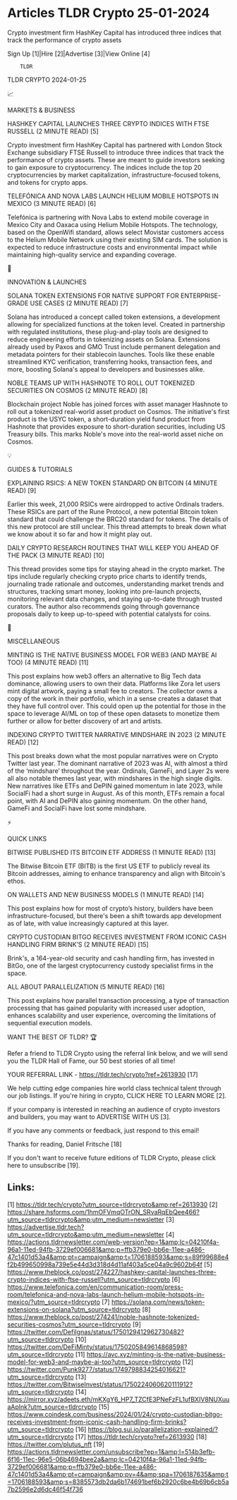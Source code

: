 # Articles TLDR Crypto 25-01-2024

Crypto investment firm HashKey Capital has introduced three indices
that track the performance of crypto assets  

Sign Up [1]|Hire [2]|Advertise [3]|View Online [4] 

		TLDR 

TLDR CRYPTO 2024-01-25

📈 

MARKETS & BUSINESS

 HASHKEY CAPITAL LAUNCHES THREE CRYPTO INDICES WITH FTSE RUSSELL (2
MINUTE READ) [5] 

 Crypto investment firm HashKey Capital has partnered with London
Stock Exchange subsidiary FTSE Russell to introduce three indices that
track the performance of crypto assets. These are meant to guide
investors seeking to gain exposure to cryptocurrency. The indices
include the top 20 cryptocurrencies by market capitalization,
infrastructure-focused tokens, and tokens for crypto apps. 

 TELEFÓNICA AND NOVA LABS LAUNCH HELIUM MOBILE HOTSPOTS IN MEXICO (3
MINUTE READ) [6] 

 Telefónica is partnering with Nova Labs to extend mobile coverage in
Mexico City and Oaxaca using Helium Mobile Hotspots. The technology,
based on the OpenWifi standard, allows select Movistar customers
access to the Helium Mobile Network using their existing SIM cards.
The solution is expected to reduce infrastructure costs and
environmental impact while maintaining high-quality service and
expanding coverage. 

🚀 

INNOVATION & LAUNCHES

 SOLANA TOKEN EXTENSIONS FOR NATIVE SUPPORT FOR ENTERPRISE-GRADE USE
CASES (2 MINUTE READ) [7] 

 Solana has introduced a concept called token extensions, a
development allowing for specialized functions at the token level.
Created in partnership with regulated institutions, these
plug-and-play tools are designed to reduce engineering efforts in
tokenizing assets on Solana. Extensions already used by Paxos and GMO
Trust include permanent delegation and metadata pointers for their
stablecoin launches. Tools like these enable streamlined KYC
verification, transferring hooks, transaction fees, and more, boosting
Solana's appeal to developers and businesses alike. 

 NOBLE TEAMS UP WITH HASHNOTE TO ROLL OUT TOKENIZED SECURITIES ON
COSMOS (2 MINUTE READ) [8] 

 Blockchain project Noble has joined forces with asset manager
Hashnote to roll out a tokenized real-world asset product on Cosmos.
The initiative's first product is the USYC token, a short-duration
yield fund product from Hashnote that provides exposure to
short-duration securities, including US Treasury bills. This marks
Noble's move into the real-world asset niche on Cosmos. 

💡 

GUIDES & TUTORIALS

 EXPLAINING RSICS: A NEW TOKEN STANDARD ON BITCOIN (4 MINUTE READ) [9]


 Earlier this week, 21,000 RSICs were airdropped to active Ordinals
traders. These RSICs are part of the Rune Protocol, a new potential
Bitcoin token standard that could challenge the BRC20 standard for
tokens. The details of this new protocol are still unclear. This
thread attempts to break down what we know about it so far and how it
might play out. 

 DAILY CRYPTO RESEARCH ROUTINES THAT WILL KEEP YOU AHEAD OF THE PACK
(3 MINUTE READ) [10] 

 This thread provides some tips for staying ahead in the crypto
market. The tips include regularly checking crypto price charts to
identify trends, journaling trade rationale and outcomes,
understanding market trends and structures, tracking smart money,
looking into pre-launch projects, monitoring relevant data changes,
and staying up-to-date through trusted curators. The author also
recommends going through governance proposals daily to keep
up-to-speed with potential catalysts for coins. 

🦄 

MISCELLANEOUS

 MINTING IS THE NATIVE BUSINESS MODEL FOR WEB3 (AND MAYBE AI TOO) (4
MINUTE READ) [11] 

 This post explains how web3 offers an alternative to Big Tech data
dominance, allowing users to own their data. Platforms like Zora let
users mint digital artwork, paying a small fee to creators. The
collector owns a copy of the work in their portfolio, which in a sense
creates a dataset that they have full control over. This could open up
the potential for those in the space to leverage AI/ML on top of these
open datasets to monetize them further or allow for better discovery
of art and artists. 

 INDEXING CRYPTO TWITTER NARRATIVE MINDSHARE IN 2023 (2 MINUTE READ)
[12] 

 This post breaks down what the most popular narratives were on Crypto
Twitter last year. The dominant narrative of 2023 was AI, with almost
a third of the ‘mindshare’ throughout the year. Ordinals, GameFi,
and Layer 2s were all also notable themes last year, with mindshares
in the high single digits. New narratives like ETFs and DePIN gained
momentum in late 2023, while SocialFi had a short surge in August. As
of this month, ETFs remain a focal point, with AI and DePIN also
gaining momentum. On the other hand, GameFi and SocialFi have lost
some mindshare. 

⚡ 

QUICK LINKS

 BITWISE PUBLISHED ITS BITCOIN ETF ADDRESS (1 MINUTE READ) [13] 

 The Bitwise Bitcoin ETF (BITB) is the first US ETF to publicly reveal
its Bitcoin addresses, aiming to enhance transparency and align with
Bitcoin's ethos. 

 ON WALLETS AND NEW BUSINESS MODELS (1 MINUTE READ) [14] 

 This post explains how for most of crypto’s history, builders have
been infrastructure-focused, but there's been a shift towards app
development as of late, with value increasingly captured at this
layer. 

 CRYPTO CUSTODIAN BITGO RECEIVES INVESTMENT FROM ICONIC CASH HANDLING
FIRM BRINK’S (2 MINUTE READ) [15] 

 Brink's, a 164-year-old security and cash handling firm, has invested
in BitGo, one of the largest cryptocurrency custody specialist firms
in the space. 

 ALL ABOUT PARALLELIZATION (5 MINUTE READ) [16] 

 This post explains how parallel transaction processing, a type of
transaction processing that has gained popularity with increased user
adoption, enhances scalability and user experience, overcoming the
limitations of sequential execution models. 

WANT THE BEST OF TLDR? 🏆

Refer a friend to TLDR Crypto using the referral link below, and we
will send you the TLDR Hall of Fame, our 50 best stories of all time!

YOUR REFERRAL LINK - https://tldr.tech/crypto?ref=2613930 [17]

 We help cutting edge companies hire world class technical talent
through our job listings. If you're hiring in crypto, CLICK HERE TO
LEARN MORE [2]. 

If your company is interested in reaching an audience of crypto
investors and builders, you may want to ADVERTISE WITH US [3]. 

If you have any comments or feedback, just respond to this email! 

Thanks for reading, 
Daniel Fritsche [18] 

If you don't want to receive future editions of TLDR Crypto,
please click here to unsubscribe [19]. 

 

Links:
------
[1] https://tldr.tech/crypto?utm_source=tldrcrypto&amp;ref=2613930
[2] https://share.hsforms.com/1hmOFVmqOTrON_SRvaRqEbQee466?utm_source=tldrcrypto&amp;utm_medium=newsletter
[3] https://advertise.tldr.tech?utm_source=tldrcrypto&amp;utm_medium=newsletter
[4] https://actions.tldrnewsletter.com/web-version?ep=1&amp;lc=04210f4a-96a1-11ed-94fb-3729ef006681&amp;p=ffb379e0-bb6e-11ee-a486-47c1401d53a4&amp;pt=campaign&amp;t=1706188593&amp;s=89f99688e4f2b499650998a739e5e44d3d318d4d11af403a5ce04a9c9602b64f
[5] https://www.theblock.co/post/274227/hashkey-capital-launches-three-crypto-indices-with-ftse-russell?utm_source=tldrcrypto
[6] https://www.telefonica.com/en/communication-room/press-room/telefonica-and-nova-labs-launch-helium-mobile-hotspots-in-mexico/?utm_source=tldrcrypto
[7] https://solana.com/news/token-extensions-on-solana?utm_source=tldrcrypto
[8] https://www.theblock.co/post/274241/noble-hashnote-tokenized-securities-cosmos?utm_source=tldrcrypto
[9] https://twitter.com/DefiIgnas/status/1750129412962730482?utm_source=tldrcrypto
[10] https://twitter.com/DeFiMinty/status/1750205849614868598?utm_source=tldrcrypto
[11] https://avc.xyz/minting-is-the-native-business-model-for-web3-and-maybe-ai-too?utm_source=tldrcrypto
[12] https://twitter.com/Punk9277/status/1749798834254016621?utm_source=tldrcrypto
[13] https://twitter.com/BitwiseInvest/status/1750224060620111912?utm_source=tldrcrypto
[14] https://mirror.xyz/adeets.eth/mKXgY6_HP7_TZCfE3PNeFzFL1ufBXIV8NUXuuaAplnk?utm_source=tldrcrypto
[15] https://www.coindesk.com/business/2024/01/24/crypto-custodian-bitgo-receives-investment-from-iconic-cash-handling-firm-brinks?utm_source=tldrcrypto
[16] https://blog.sui.io/parallelization-explained/?utm_source=tldrcrypto
[17] https://tldr.tech/crypto?ref=2613930
[18] https://twitter.com/plutus_nft
[19] https://actions.tldrnewsletter.com/unsubscribe?ep=1&amp;l=514b3efb-6f16-11ec-96e5-06b4694bee2a&amp;lc=04210f4a-96a1-11ed-94fb-3729ef006681&amp;p=ffb379e0-bb6e-11ee-a486-47c1401d53a4&amp;pt=campaign&amp;pv=4&amp;spa=1706187635&amp;t=1706188593&amp;s=8385573db2da6b174691bef6b2920c6be4b69b6cb5a7b2596e2d6dc46f54f736